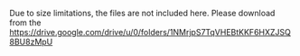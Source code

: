  Due to size limitations, the files are not included here. Please download from the https://drive.google.com/drive/u/0/folders/1NMrjpS7TqVHEBtKKF6HXZJSQ8BU8zMpU
